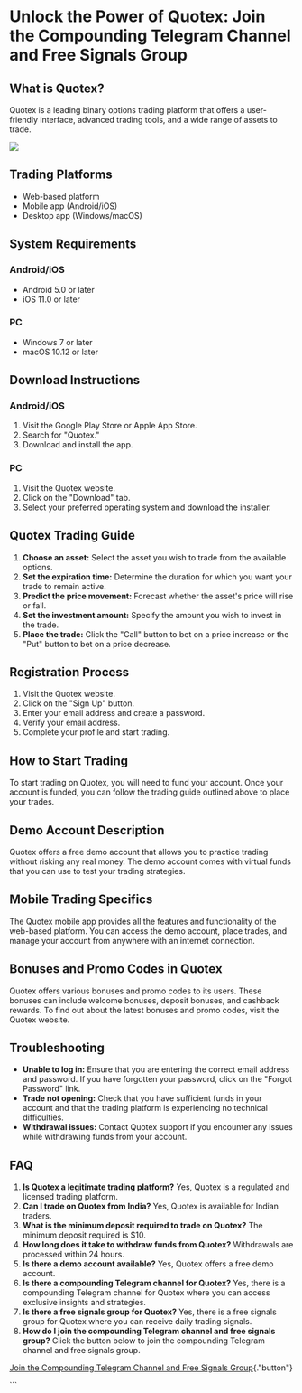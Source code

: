 # Unlock the Power of Quotex: Join the Compounding Telegram Channel and Free Signals Group

## What is Quotex?

Quotex is a leading binary options trading platform that offers a
user-friendly interface, advanced trading tools, and a wide range of
assets to trade.

[![](https://static.quotex.io/files/8_en/300_250.jpg)](https://traff.sbs/brokerqxsignupf)

## Trading Platforms

-   Web-based platform
-   Mobile app (Android/iOS)
-   Desktop app (Windows/macOS)

## System Requirements

### Android/iOS

-   Android 5.0 or later
-   iOS 11.0 or later

### PC

-   Windows 7 or later
-   macOS 10.12 or later

## Download Instructions

### Android/iOS

1.  Visit the Google Play Store or Apple App Store.
2.  Search for "Quotex."
3.  Download and install the app.

### PC

1.  Visit the Quotex website.
2.  Click on the "Download" tab.
3.  Select your preferred operating system and download the installer.

## Quotex Trading Guide

1.  **Choose an asset:** Select the asset you wish to trade from the
    available options.
2.  **Set the expiration time:** Determine the duration for which you
    want your trade to remain active.
3.  **Predict the price movement:** Forecast whether the asset\'s price
    will rise or fall.
4.  **Set the investment amount:** Specify the amount you wish to invest
    in the trade.
5.  **Place the trade:** Click the "Call" button to bet on a price
    increase or the "Put" button to bet on a price decrease.

## Registration Process

1.  Visit the Quotex website.
2.  Click on the "Sign Up" button.
3.  Enter your email address and create a password.
4.  Verify your email address.
5.  Complete your profile and start trading.

## How to Start Trading

To start trading on Quotex, you will need to fund your account. Once
your account is funded, you can follow the trading guide outlined above
to place your trades.

## Demo Account Description

Quotex offers a free demo account that allows you to practice trading
without risking any real money. The demo account comes with virtual
funds that you can use to test your trading strategies.

## Mobile Trading Specifics

The Quotex mobile app provides all the features and functionality of the
web-based platform. You can access the demo account, place trades, and
manage your account from anywhere with an internet connection.

## Bonuses and Promo Codes in Quotex

Quotex offers various bonuses and promo codes to its users. These
bonuses can include welcome bonuses, deposit bonuses, and cashback
rewards. To find out about the latest bonuses and promo codes, visit the
Quotex website.

## Troubleshooting

-   **Unable to log in:** Ensure that you are entering the correct email
    address and password. If you have forgotten your password, click on
    the "Forgot Password" link.
-   **Trade not opening:** Check that you have sufficient funds in your
    account and that the trading platform is experiencing no technical
    difficulties.
-   **Withdrawal issues:** Contact Quotex support if you encounter any
    issues while withdrawing funds from your account.

## FAQ

1.  **Is Quotex a legitimate trading platform?** Yes, Quotex is a
    regulated and licensed trading platform.
2.  **Can I trade on Quotex from India?** Yes, Quotex is available for
    Indian traders.
3.  **What is the minimum deposit required to trade on Quotex?** The
    minimum deposit required is \$10.
4.  **How long does it take to withdraw funds from Quotex?** Withdrawals
    are processed within 24 hours.
5.  **Is there a demo account available?** Yes, Quotex offers a free
    demo account.
6.  **Is there a compounding Telegram channel for Quotex?** Yes, there
    is a compounding Telegram channel for Quotex where you can access
    exclusive insights and strategies.
7.  **Is there a free signals group for Quotex?** Yes, there is a free
    signals group for Quotex where you can receive daily trading
    signals.
8.  **How do I join the compounding Telegram channel and free signals
    group?** Click the button below to join the compounding Telegram
    channel and free signals group.

[Join the Compounding Telegram Channel and Free Signals
Group](\%22https://traff.sbs/brokerqxsignup\%22){."button"}

\`\`\`

